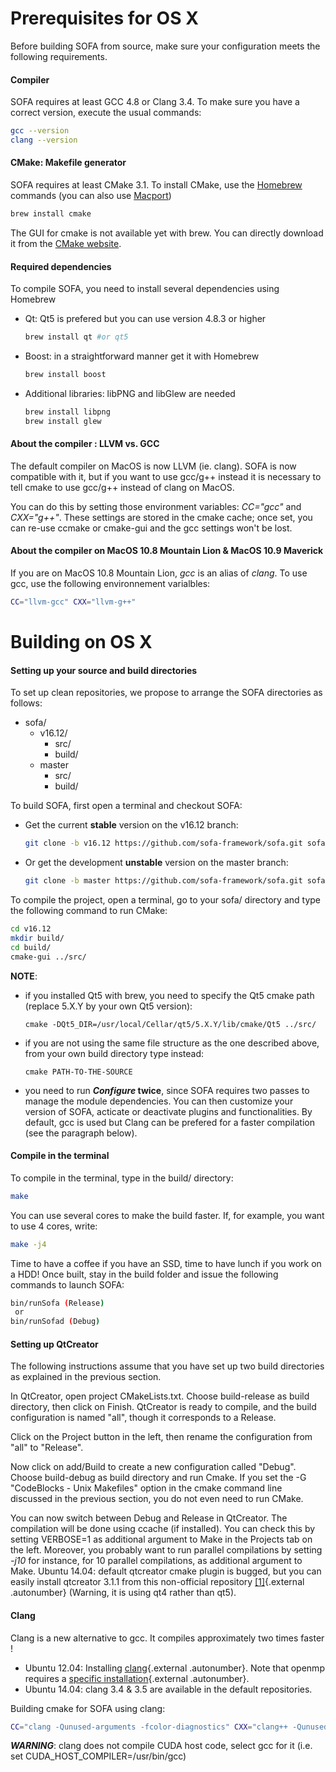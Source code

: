 Prerequisites for OS X
======================

Before building SOFA from source, make sure your configuration meets the
following requirements.

#### Compiler

SOFA requires at least GCC 4.8 or Clang 3.4. To make sure you have a correct version, execute the usual
commands:
```bash
gcc --version
clang --version
```

#### CMake: Makefile generator

SOFA requires at least CMake 3.1. To install CMake, use the
[Homebrew](http://brew.sh/ "Homebrew") commands (you can also use
[Macport](http://www.macports.org/ "Macport"))

```bash
brew install cmake
```
The GUI for cmake is not available yet with brew.
You can directly download it from the [CMake website](https://cmake.org/download/).

#### Required dependencies

To compile SOFA, you need to install several dependencies using Homebrew

-   Qt: Qt5 is prefered but you can use version 4.8.3 or higher

    ```bash
    brew install qt #or qt5
    ```

-   Boost: in a straightforward manner get it with Homebrew

    ```bash
    brew install boost
    ```

-   Additional libraries: libPNG and libGlew are needed

    ```bash
    brew install libpng
    brew install glew
    ```

#### About the compiler : LLVM vs. GCC

The default compiler on MacOS is now LLVM (ie. clang). SOFA is now
compatible with it, but if you want to use gcc/g++ instead it is
necessary to tell cmake to use gcc/g++ instead of clang on MacOS.

You can do this by setting those environment variables: *CC="gcc"* and
*CXX="g++"*. These settings are stored in the cmake cache; once set, you
can re-use ccmake or cmake-gui and the gcc settings won't be lost.

#### About the compiler on MacOS 10.8 Mountain Lion & MacOS 10.9 Maverick

If you are on MacOS 10.8 Mountain Lion, *gcc* is an alias of *clang*. To
use gcc, use the following environnement varialbles:

```bash
CC="llvm-gcc" CXX="llvm-g++"
```

Building on OS X
=================================================

#### Setting up your source and build directories

To set up clean repositories, we propose to arrange the SOFA directories
as follows:

-   sofa/
    -   v16.12/
        -   src/
        -   build/
    -   master
        -   src/
        -   build/

To build SOFA, first open a terminal and checkout SOFA:

-   Get the current **stable** version on the v16.12 branch:

    ``` {.bash .stable}
    git clone -b v16.12 https://github.com/sofa-framework/sofa.git sofa/v16.12/src/
    ```

-   Or get the development **unstable** version on the master branch:

    ``` {.bash .unstable}
    git clone -b master https://github.com/sofa-framework/sofa.git sofa/master/src/
    ```

To compile the project, open a terminal, go to your sofa/ directory and
type the following command to run CMake:

```bash
cd v16.12
mkdir build/
cd build/
cmake-gui ../src/
```

**NOTE**:

-   if you installed Qt5 with brew, you need to specify the Qt5 cmake path (replace 5.X.Y by your own Qt5 version):

    ```
    cmake -DQt5_DIR=/usr/local/Cellar/qt5/5.X.Y/lib/cmake/Qt5 ../src/
    ```
    
-   if you are not using the same file structure as the one described above, from your own build directory type instead:

    ```
    cmake PATH-TO-THE-SOURCE
    ```
    
-   you need to run  __*Configure* twice__, since SOFA requires two passes to manage the module dependencies. You can then customize your version of SOFA, acticate or deactivate plugins and functionalities. By default, gcc is used but Clang can be prefered for a faster compilation (see the paragraph below).


#### Compile in the terminal

To compile in the terminal, type in the build/ directory:

```bash
make
```

You can use several cores to make the build faster. If, for example, you
want to use 4 cores, write:

```bash
make -j4
```

Time to have a coffee if you have an SSD, time to have lunch if you work
on a HDD! Once built, stay in the build folder and issue the following
commands to launch SOFA:

```bash
bin/runSofa (Release)
 or
bin/runSofad (Debug)
```

#### Setting up QtCreator

The following instructions assume that you have set up two build
directories as explained in the previous section.

In QtCreator, open project CMakeLists.txt. Choose build-release as build
directory, then click on Finish. QtCreator is ready to compile, and the
build configuration is named "all", though it corresponds to a Release.

Click on the Project button in the left, then rename the configuration
from "all" to "Release".

Now click on add/Build to create a new configuration called "Debug".
Choose build-debug as build directory and run Cmake. If you set the -G
"CodeBlocks - Unix Makefiles" option in the cmake command line discussed
in the previous section, you do not even need to run CMake.

You can now switch between Debug and Release in QtCreator. The
compilation will be done using ccache (if installed). You can check this
by setting VERBOSE=1 as additional argument to Make in the Projects tab
on the left. Moreover, you probably want to run parallel compilations by
setting *-j10* for instance, for 10 parallel compilations, as additional
argument to Make. Ubuntu 14.04: default qtcreator cmake plugin is
bugged, but you can easily install qtcreator 3.1.1 from this
non-official repository
[\[1\]](https://launchpad.net/~alexey-ivanov/+archive/qtcreator "https://launchpad.net/~alexey-ivanov/+archive/qtcreator"){.external
.autonumber} (Warning, it is using qt4 rather than qt5).

#### Clang

Clang is a new alternative to gcc. It compiles approximately two times
faster !

-   Ubuntu 12.04: Installing
    [clang](http://llvm.org/apt/ "http://llvm.org/apt/"){.external
    .autonumber}. Note that openmp requires a [specific
    installation](http://clang-omp.github.io/ "http://clang-omp.github.io"){.external
    .autonumber}.
-   Ubuntu 14.04: clang 3.4 & 3.5 are available in the
    default repositories.

Building cmake for SOFA using clang:

```bash
CC="clang -Qunused-arguments -fcolor-diagnostics" CXX="clang++ -Qunused-arguments -fcolor-diagnostics" cmake -DCMAKE_BUILD_TYPE=Release -G "CodeBlocks - Unix Makefiles" -H/path/to/src/Sofa -B/path/to/build/dir
```

***WARNING***: clang does not compile CUDA host code, select gcc for it
(i.e. set CUDA\_HOST\_COMPILER=/usr/bin/gcc)
